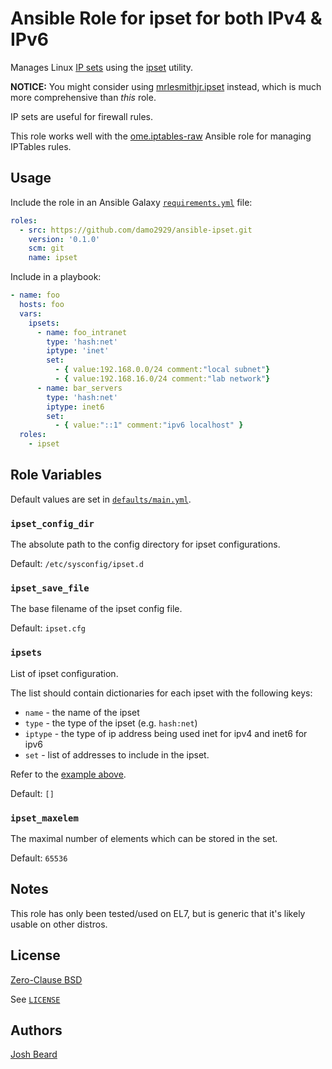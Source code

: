 # Ansible Role for ipset for both IPv4 & IPv6

Manages Linux [IP sets](https://ipset.netfilter.org/) using the
[ipset](https://ipset.netfilter.org/ipset.man.html) utility.

__NOTICE:__ You might consider using [mrlesmithjr.ipset](https://galaxy.ansible.com/mrlesmithjr/ipset)
instead, which is much more comprehensive than _this_ role.

IP sets are useful for firewall rules.

This role works well with the [ome.iptables-raw](https://github.com/ome/ansible-role-iptables-raw)
Ansible role for managing IPTables rules.

## Usage

Include the role in an Ansible Galaxy [`requirements.yml`](https://galaxy.ansible.com/docs/using/installing.html#multiple-roles-from-multiple-files) file:

```yaml
roles:
  - src: https://github.com/damo2929/ansible-ipset.git
    version: '0.1.0'
    scm: git
    name: ipset
```

Include in a playbook:

```yaml
- name: foo
  hosts: foo
  vars:
    ipsets:
      - name: foo_intranet
        type: 'hash:net'
        iptype: 'inet'
        set:
          - { value:192.168.0.0/24 comment:"local subnet"}
          - { value:192.168.16.0/24 comment:"lab network"} 
      - name: bar_servers
        type: 'hash:net'
        iptype: inet6
        set:
          - { value:"::1" comment:"ipv6 localhost" }
  roles:
    - ipset
```

## Role Variables

Default values are set in [`defaults/main.yml`](https://github.com/joshbeard/ansible-ipset/blob/master/defaults/main.yml).

### `ipset_config_dir`

The absolute path to the config directory for ipset configurations.

Default: `/etc/sysconfig/ipset.d`

### `ipset_save_file`

The base filename of the ipset config file.

Default: `ipset.cfg`

### `ipsets`

List of ipset configuration.

The list should contain dictionaries for each ipset with the following keys:

* `name` - the name of the ipset
* `type` - the type of the ipset (e.g. `hash:net`)
* `iptype` - the type of ip address being used inet for ipv4 and inet6 for ipv6
* `set` - list of addresses to include in the ipset.

Refer to the [example above](#usage).

Default: `[]`

### `ipset_maxelem`

The maximal number of elements which can be stored in the set.

Default: `65536`

## Notes

This role has only been tested/used on EL7, but is generic that it's likely
usable on other distros.

## License

[Zero-Clause BSD](https://opensource.org/licenses/0BSD)

See [`LICENSE`](https://github.com/joshbeard/ansible-ipset/blob/master/LICENSE)

## Authors

[Josh Beard](https://joshbeard.me)
